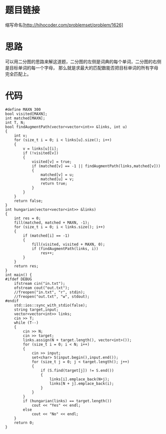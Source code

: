 ﻿# 题目链接
缩写命名[http://hihocoder.com/problemset/problem/1626]

# 思路
可以用二分图的思路来解这道题，二分图的左侧是词典的每个单词，二分图的右侧是目标单词的每一个字母， 那么就是求最大的匹配数能否把目标单词的所有字母完全匹配上。

# 代码
	#define MAXN 300
	bool visited[MAXN];
	int matched[MAXN];
	int T, N;
	bool findAugmentPath(vector<vector<int>> &links, int u)
	{
		int v;
		for (size_t i = 0; i < links[u].size(); i++)
		{
			v = links[u][i];
			if (!visited[v])
			{
				visited[v] = true;
				if (matched[v] == -1 || findAugmentPath(links,matched[v]))
				{
					matched[v] = u;
					matched[u] = v;
					return true;
				}
			}
		}
		return false;
	}
	int hungarian(vector<vector<int>> &links)
	{
		int res = 0;
		fill(matched, matched + MAXN, -1);
		for (size_t i = 0; i < links.size(); i++)
		{
			if (matched[i] == -1)
			{
				fill(visited, visited + MAXN, 0);
				if (findAugmentPath(links, i))
					res++;
			}
		}
		return res;
	}
	int main() {
	#ifdef DEBUG
		ifstream cin("in.txt");
		ofstream cout("out.txt");
		//freopen("in.txt", "r", stdin);
		//freopen("out.txt", "w", stdout);
	#endif
		std::ios::sync_with_stdio(false);
		string target,input;
		vector<vector<int>> links;
		cin >> T;
		while (T--)
		{
			cin >> N;
			cin >> target;
			links.assign(N + target.length(), vector<int>());
			for (size_t i = 0; i < N; i++)
			{
				cin >> input;
				set<char> S(input.begin(),input.end());
				for (size_t j = 0; j < target.length(); j++)
				{
					if (S.find(target[j]) != S.end())
					{
						links[i].emplace_back(N+j);
						links[N + j].emplace_back(i);
					}
				}
			}
			if (hungarian(links) == target.length())
				cout << "Yes" << endl;
			else
				cout << "No" << endl;
		}
		return 0;
	}
